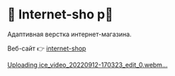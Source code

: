 # 🚤 Internet-sho p🚤

Адаптивная верстка интернет-магазина.

Веб-сайт 👉 [internet-shop](https://internet-shop-six.vercel.app/)

[Uploading ice_video_20220912-170323_edit_0.webm…]()
